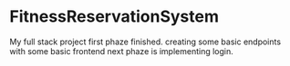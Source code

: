 # FitnessReservationSystem
My full stack project
first phaze finished. creating some basic endpoints with some basic frontend next phaze is implementing login. 
